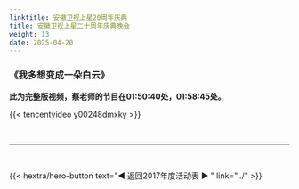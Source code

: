 ```yaml
---
linktitle: 安徽卫视上星20周年庆典
title: 安徽卫视上星二十周年庆典晚会
weight: 13
date: 2025-04-20
---
```


### 《我多想变成一朵白云》

**此为完整版视频，蔡老师的节目在01:50:40处，01:58:45处。**

{{< tencentvideo y00248dmxky >}}


<br>
<hr>
<br>

{{< hextra/hero-button text="◀ 返回2017年度活动表 ▶ " link="../" >}}